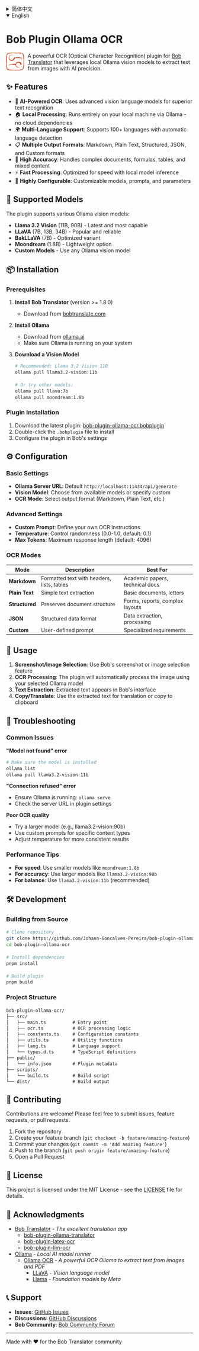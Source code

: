 <details>
<summary>简体中文</summary>

# Bob 插件 Ollama OCR

<img src="/public/icon.svg" style="float:left;margin-right:10px;clear:both;"/>

一个强大的 OCR（光学字符识别）插件，适用于 [Bob 翻译](https://bobtranslate.com/)，利用本地 Ollama 视觉模型实现高精度图像文字提取。

## ✨ 功能特色

- 🤖 **AI 驱动 OCR**：采用先进视觉语言模型，识别更精准
- 🏠 **本地处理**：全部在本地通过 Ollama 运行，无需云端
- 🌍 **多语言支持**：自动识别，支持 100+ 种语言
- 📋 **多种输出格式**：支持 Markdown、纯文本、结构化、JSON、自定义格式
- 🎯 **高准确率**：可处理复杂文档、公式、表格、混合内容
- ⚡ **处理速度快**：本地模型推理，优化速度
- 🔧 **高度可配置**：模型、提示词、参数均可自定义

## 🚀 支持的模型

插件支持多种 Ollama 视觉模型：

- **Llama 3.2 Vision**（11B, 90B）- 最新最强
- **LLaVA**（7B, 13B, 34B）- 经典可靠
- **BakLLaVA**（7B）- 优化版本
- **Moondream**（1.8B）- 轻量级
- **自定义模型** - 支持任意 Ollama 视觉模型

## 📦 安装方法

### 前置条件

1. **安装 Bob 翻译**（版本 ≥ 1.8.0）
   - [bobtranslate.com](https://bobtranslate.com/) 下载

2. **安装 Ollama**
   - [ollama.ai](https://ollama.ai/) 下载
   - 确保 Ollama 已在本地运行

3. **下载视觉模型**

   ```bash
   # 推荐：Llama 3.2 Vision 11B
   ollama pull llama3.2-vision:11b

   # 也可尝试其他模型：
   ollama pull llava:7b
   ollama pull moondream:1.8b
   ```

### 插件安装

1. 下载最新版插件：[bob-plugin-ollama-ocr.bobplugin](https://github.com/Johann-Goncalves-Pereira/bob-plugin-ollama-ocr/releases/latest)
2. 双击 `.bobplugin` 文件安装
3. 在 Bob 设置中配置插件

## ⚙️ 配置说明

### 基本设置

- **Ollama 服务器地址**：默认 `http://localhost:11434/api/generate`
- **视觉模型**：选择可用模型或自定义
- **OCR 模式**：选择输出格式（Markdown、纯文本等）

### 高级设置

- **自定义提示词**：自定义 OCR 指令
- **Temperature**：控制随机性（0.0-1.0，默认 0.1）
- **最大 Token 数**：最大响应长度（默认 4096）

### OCR 模式说明

| 模式           | 描述                                 | 适用场景                |
| -------------- | ------------------------------------ | ----------------------- |
| **Markdown**   | 带格式文本，支持标题、列表、表格     | 学术论文、技术文档      |
| **纯文本**     | 简单文本提取                         | 普通文档、信件          |
| **结构化**     | 保留文档结构                         | 表单、报告、复杂布局    |
| **JSON**       | 结构化数据格式                       | 数据提取、后续处理      |
| **自定义**     | 用户自定义提示词                     | 特殊需求                |

## 🎯 使用方法

1. **截图/图片选择**：使用 Bob 的截图或图片选择功能
2. **OCR 处理**：插件自动用选定 Ollama 模型处理图片
3. **文字提取**：识别结果显示在 Bob 界面
4. **复制/翻译**：可直接翻译或复制识别文本

## 🔧 常见问题

### 常见报错

**“找不到模型”错误**

```bash
# 确认模型已安装
ollama list
ollama pull llama3.2-vision:11b
```

**“连接被拒绝”错误**

- 确保 Ollama 正在运行：`ollama serve`
- 检查插件设置中的服务器地址

**识别效果差**

- 尝试更大模型（如 llama3.2-vision:90b）
- 针对特定内容自定义提示词
- 调整 temperature 获得更稳定结果

### 性能建议

- **追求速度**：用小模型如 `moondream:1.8b`
- **追求准确**：用大模型如 `llama3.2-vision:90b`
- **平衡推荐**：用 `llama3.2-vision:11b`

## 🛠️ 开发说明

### 源码构建

```bash
# 克隆仓库
git clone https://github.com/Johann-Goncalves-Pereira/bob-plugin-ollama-ocr.git
cd bob-plugin-ollama-ocr

# 安装依赖
pnpm install

# 构建插件
pnpm build
```

### 项目结构

```
bob-plugin-ollama-ocr/
├── src/
│   ├── main.ts          # 入口
│   ├── ocr.ts           # OCR 逻辑
│   ├── constants.ts     # 配置常量
│   ├── utils.ts         # 工具函数
│   ├── lang.ts          # 语言支持
│   └── types.d.ts       # TypeScript 类型定义
├── public/
│   └── info.json        # 插件元数据
├── scripts/
│   └── build.ts         # 构建脚本
└── dist/                # 构建输出
```

## 🤝 参与贡献

欢迎贡献！可提交 issue、功能建议或 PR。

1. Fork 本仓库
2. 新建分支（`git checkout -b feature/xxx`）
3. 提交更改（`git commit -m '添加新功能'`）
4. 推送分支（`git push origin feature/xxx`）
5. 提交 Pull Request

## 📄 许可证

本项目采用 MIT 许可证，详见 [LICENSE](LICENSE)。

## 🙏 鸣谢

- [Bob 翻译](https://bobtranslate.com/) - _优秀的翻译工具_
  - [bob-plugin-ollama-translator](https://github.com/CaicoLeung/bob-plugin-ollama-translator)
  - [bob-plugin-latex-ocr](https://github.com/silver-ymz/bob-plugin-latex-ocr)
  - [bob-plugin-llm-ocr](https://github.com/Henry-Jessie/bob-plugin-llm-ocr)
- [Ollama](https://ollama.ai/) - _本地 AI 模型运行平台_
  - [Ollama OCR](https://github.com/imanoop7/Ollama-OCR) - _强大的 Ollama OCR 工具_
    - [LLaVA](https://llava-vl.github.io/) - _视觉语言模型_
    - [Llama](https://ai.meta.com/llama/) - _Meta 基础模型_

## 📞 支持与反馈

- **问题反馈**：[GitHub Issues](https://github.com/Johann-Goncalves-Pereira/bob-plugin-ollama-ocr/issues)
- **讨论区**：[GitHub Discussions](https://github.com/Johann-Goncalves-Pereira/bob-plugin-ollama-ocr/discussions)
- **Bob 社区**：[Bob 论坛](https://github.com/ripperhe/Bob/discussions)

---

为 Bob 翻译社区倾情打造 ❤️

</details>

<details open>
<summary>English</summary>

# Bob Plugin Ollama OCR

<img src="/public/icon.svg" style="float:left;margin-right:10px;clear:both;"/>

A powerful OCR (Optical Character Recognition) plugin for [Bob Translator](https://bobtranslate.com/) that leverages local Ollama vision models to extract text from images with AI precision.

## ✨ Features

- 🤖 **AI-Powered OCR**: Uses advanced vision language models for superior text recognition
- 🏠 **Local Processing**: Runs entirely on your local machine via Ollama - no cloud dependencies
- 🌍 **Multi-Language Support**: Supports 100+ languages with automatic language detection
- 📋 **Multiple Output Formats**: Markdown, Plain Text, Structured, JSON, and Custom formats
- 🎯 **High Accuracy**: Handles complex documents, formulas, tables, and mixed content
- ⚡ **Fast Processing**: Optimized for speed with local model inference
- 🔧 **Highly Configurable**: Customizable models, prompts, and parameters

## 🚀 Supported Models

The plugin supports various Ollama vision models:

- **Llama 3.2 Vision** (11B, 90B) - Latest and most capable
- **LLaVA** (7B, 13B, 34B) - Popular and reliable
- **BakLLaVA** (7B) - Optimized variant
- **Moondream** (1.8B) - Lightweight option
- **Custom Models** - Use any Ollama vision model

## 📦 Installation

### Prerequisites

1. **Install Bob Translator** (version >= 1.8.0)
   - Download from [bobtranslate.com](https://bobtranslate.com/)

2. **Install Ollama**
   - Download from [ollama.ai](https://ollama.ai/)
   - Make sure Ollama is running on your system

3. **Download a Vision Model**

   ```bash
   # Recommended: Llama 3.2 Vision 11B
   ollama pull llama3.2-vision:11b

   # Or try other models:
   ollama pull llava:7b
   ollama pull moondream:1.8b
   ```

### Plugin Installation

1. Download the latest plugin: [bob-plugin-ollama-ocr.bobplugin](https://github.com/Johann-Goncalves-Pereira/bob-plugin-ollama-ocr/releases/latest)
2. Double-click the `.bobplugin` file to install
3. Configure the plugin in Bob's settings

## ⚙️ Configuration

### Basic Settings

- **Ollama Server URL**: Default `http://localhost:11434/api/generate`
- **Vision Model**: Choose from available models or specify custom
- **OCR Mode**: Select output format (Markdown, Plain Text, etc.)

### Advanced Settings

- **Custom Prompt**: Define your own OCR instructions
- **Temperature**: Control randomness (0.0-1.0, default: 0.1)
- **Max Tokens**: Maximum response length (default: 4096)

### OCR Modes

| Mode           | Description                                | Best For                        |
| -------------- | ------------------------------------------ | ------------------------------- |
| **Markdown**   | Formatted text with headers, lists, tables | Academic papers, technical docs |
| **Plain Text** | Simple text extraction                     | Basic documents, letters        |
| **Structured** | Preserves document structure               | Forms, reports, complex layouts |
| **JSON**       | Structured data format                     | Data extraction, processing     |
| **Custom**     | User-defined prompt                        | Specialized requirements        |

## 🎯 Usage

1. **Screenshot/Image Selection**: Use Bob's screenshot or image selection feature
2. **OCR Processing**: The plugin will automatically process the image using your selected Ollama model
3. **Text Extraction**: Extracted text appears in Bob's interface
4. **Copy/Translate**: Use the extracted text for translation or copy to clipboard

## 🔧 Troubleshooting

### Common Issues

**"Model not found" error**

```bash
# Make sure the model is installed
ollama list
ollama pull llama3.2-vision:11b
```

**"Connection refused" error**

- Ensure Ollama is running: `ollama serve`
- Check the server URL in plugin settings

**Poor OCR quality**

- Try a larger model (e.g., llama3.2-vision:90b)
- Use custom prompts for specific content types
- Adjust temperature for more consistent results

### Performance Tips

- **For speed**: Use smaller models like `moondream:1.8b`
- **For accuracy**: Use larger models like `llama3.2-vision:90b`
- **For balance**: Use `llama3.2-vision:11b` (recommended)

## 🛠️ Development

### Building from Source

```bash
# Clone repository
git clone https://github.com/Johann-Goncalves-Pereira/bob-plugin-ollama-ocr.git
cd bob-plugin-ollama-ocr

# Install dependencies
pnpm install

# Build plugin
pnpm build
```

### Project Structure

```
bob-plugin-ollama-ocr/
├── src/
│   ├── main.ts          # Entry point
│   ├── ocr.ts           # OCR processing logic
│   ├── constants.ts     # Configuration constants
│   ├── utils.ts         # Utility functions
│   ├── lang.ts          # Language support
│   └── types.d.ts       # TypeScript definitions
├── public/
│   └── info.json        # Plugin metadata
├── scripts/
│   └── build.ts         # Build script
└── dist/                # Build output
```

## 🤝 Contributing

Contributions are welcome! Please feel free to submit issues, feature requests, or pull requests.

1. Fork the repository
2. Create your feature branch (`git checkout -b feature/amazing-feature`)
3. Commit your changes (`git commit -m 'Add amazing feature'`)
4. Push to the branch (`git push origin feature/amazing-feature`)
5. Open a Pull Request

## 📄 License

This project is licensed under the MIT License - see the [LICENSE](LICENSE) file for details.

## 🙏 Acknowledgments

- [Bob Translator](https://bobtranslate.com/) - _The excellent translation app_
  - [bob-plugin-ollama-translator](https://github.com/CaicoLeung/bob-plugin-ollama-translator)
  - [bob-plugin-latex-ocr](https://github.com/silver-ymz/bob-plugin-latex-ocr)
  - [bob-plugin-llm-ocr](https://github.com/Henry-Jessie/bob-plugin-llm-ocr)
- [Ollama](https://ollama.ai/) - _Local AI model runner_
  - [Ollama OCR](https://github.com/imanoop7/Ollama-OCR) - _A powerful OCR Ollama to extract text from images and PDF_
    - [LLaVA](https://llava-vl.github.io/) - _Vision language model_
    - [Llama](https://ai.meta.com/llama/) - _Foundation models by Meta_

## 📞 Support

- **Issues**: [GitHub Issues](https://github.com/Johann-Goncalves-Pereira/bob-plugin-ollama-ocr/issues)
- **Discussions**: [GitHub Discussions](https://github.com/Johann-Goncalves-Pereira/bob-plugin-ollama-ocr/discussions)
- **Bob Community**: [Bob Community Forum](https://github.com/ripperhe/Bob/discussions)

---

Made with ❤️ for the Bob Translator community

</details>
